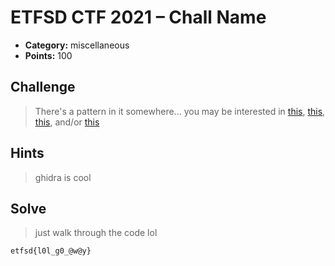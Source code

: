 # ETFSD CTF 2021 – Chall Name

- **Category:** miscellaneous
- **Points:** 100

## Challenge

> There's a pattern in it somewhere... you may be interested in [this](https://en.wikipedia.org/wiki/Exclusive_or), [this](https://en.wikipedia.org/wiki/Bitwise_operation#Bit_shifts), [this](https://en.wikipedia.org/wiki/Bitwise_operation#NOT), and/or [this](https://www.youtube.com/watch?v=dQw4w9WgXcQ)

## Hints

> ghidra is cool

## Solve

> just walk through the code lol

```
etfsd{l0l_g0_@w@y}
```
